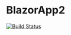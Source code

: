 # BlazorApp2
[![Build Status](https://dev.azure.com/angel0430/BlazorTest/_apis/build/status/Nevron-Software.BlazorApp2?branchName=main)](https://dev.azure.com/angel0430/BlazorTest/_build/latest?definitionId=7&branchName=main)
